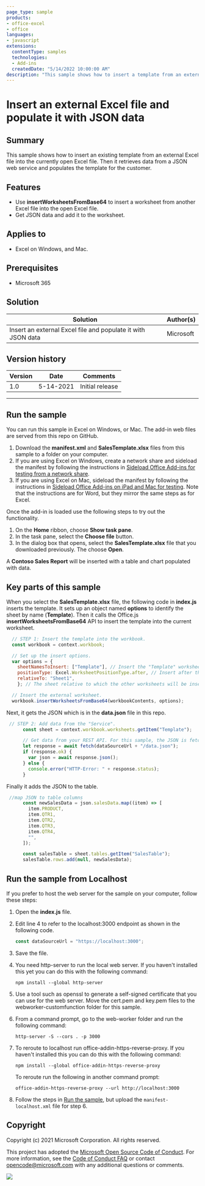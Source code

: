```yaml
---
page_type: sample
products:
- office-excel
- office
languages:
- javascript
extensions:
  contentType: samples
  technologies:
  - Add-ins
  createdDate: "5/14/2022 10:00:00 AM"
description: "This sample shows how to insert a template from an external Excel file and populate it with JSON data."
---
```


# Insert an external Excel file and populate it with JSON data

## Summary

This sample shows how to insert an existing template from an external Excel file into the currently open Excel file. Then it retrieves data from a JSON web service and populates the template for the customer.

## Features

- Use **insertWorksheetsFromBase64** to insert a worksheet from another Excel file into the open Excel file.
- Get JSON data and add it to the worksheet.

## Applies to

- Excel on Windows, and Mac.

## Prerequisites

- Microsoft 365

## Solution

Solution | Author(s)
---------|----------
Insert an external Excel file and populate it with JSON data | Microsoft

## Version history

Version  | Date | Comments
---------| -----| --------
1.0 | 5-14-2021 | Initial release

----------

## Run the sample

You can run this sample in Excel on Windows, or Mac. The add-in web files are served from this repo on GitHub.

1. Download the **manifest.xml** and **SalesTemplate.xlsx** files from this sample to a folder on your computer.
1. If you are using Excel on Windows, create a network share and sideload the manifest by following the instructions in [Sideload Office Add-ins for testing from a network share](https://docs.microsoft.com/office/dev/add-ins/testing/create-a-network-shared-folder-catalog-for-task-pane-and-content-add-ins).
1. If you are using Excel on Mac, sideload the manifest by following the instructions in [Sideload Office Add-ins on iPad and Mac for testing](https://docs.microsoft.com/office/dev/add-ins/testing/sideload-an-office-add-in-on-ipad-and-mac#sideload-an-add-in-in-office-on-mac). Note that the instructions are for Word, but they mirror the same steps as for Excel.

Once the add-in is loaded use the following steps to try out the functionality.

1. On the **Home** ribbon, choose **Show task pane**.
2. In the task pane, select the **Choose file** button.
1. In the dialog box that opens, select the **SalesTemplate.xlsx** file that you downloaded previously. The choose **Open**.

A **Contoso Sales Report** will be inserted with a table and chart populated with data.

## Key parts of this sample

When you select the **SalesTemplate.xlsx** file, the following code in **index.js** inserts the template. It sets up an object named **options** to identify the sheet by name (**Template**). Then it calls the Office.js **insertWorksheetsFromBase64** API to insert the template into the current worksheet.

```javascript
  // STEP 1: Insert the template into the workbook.
  const workbook = context.workbook;

  // Set up the insert options.
  var options = {
    sheetNamesToInsert: ["Template"], // Insert the "Template" worksheet from the source workbook.
    positionType: Excel.WorksheetPositionType.after, // Insert after the `relativeTo` sheet.
    relativeTo: "Sheet1",
    }; // The sheet relative to which the other worksheets will be inserted. Used with `positionType`.

  // Insert the external worksheet.
  workbook.insertWorksheetsFromBase64(workbookContents, options);
```

Next, it gets the JSON which is in the **data.json** file in this repo.

```javascript
 // STEP 2: Add data from the "Service".
      const sheet = context.workbook.worksheets.getItem("Template");

      // Get data from your REST API. For this sample, the JSON is fetched from a file in the repo.
      let response = await fetch(dataSourceUrl + "/data.json");
      if (response.ok) {
        var json = await response.json();
      } else {
        console.error("HTTP-Error: " + response.status);
      }

```

Finally it adds the JSON to the table.

```javascript
 //map JSON to table columns
      const newSalesData = json.salesData.map((item) => [
        item.PRODUCT,
        item.QTR1,
        item.QTR2,
        item.QTR3,
        item.QTR4,
        "",
      ]);

      const salesTable = sheet.tables.getItem("SalesTable");
      salesTable.rows.add(null, newSalesData);
```

## Run the sample from Localhost

If you prefer to host the web server for the sample on your computer, follow these steps:

1. Open the **index.js** file.
1. Edit line 4 to refer to the localhost:3000 endpoint as shown in the following code.
    
    ```javascript
    const dataSourceUrl = "https://localhost:3000";
    ```
    
1. Save the file.
1. You need http-server to run the local web server. If you haven't installed this yet you can do this with the following command:
    
    ```console
    npm install --global http-server
    ```
    
2. Use a tool such as openssl to generate a self-signed certificate that you can use for the web server. Move the cert.pem and key.pem files to the webworker-customfunction folder for this sample.
3. From a command prompt, go to the web-worker folder and run the following command:
    
    ```console
    http-server -S --cors . -p 3000
    ```
    
4. To reroute to localhost run office-addin-https-reverse-proxy. If you haven't installed this you can do this with the following command:
    
    ```console
    npm install --global office-addin-https-reverse-proxy
    ```
    
    To reroute run the following in another command prompt:
    
    ```console
    office-addin-https-reverse-proxy --url http://localhost:3000
    ```
    
5. Follow the steps in [Run the sample](https://github.com/OfficeDev/PnP-OfficeAddins/tree/master/Samples/excel-keyboard-shortcuts#run-the-sample), but upload the `manifest-localhost.xml` file for step 6.

## Copyright

Copyright (c) 2021 Microsoft Corporation. All rights reserved.

This project has adopted the [Microsoft Open Source Code of Conduct](https://opensource.microsoft.com/codeofconduct/). For more information, see the [Code of Conduct FAQ](https://opensource.microsoft.com/codeofconduct/faq/) or contact [opencode@microsoft.com](mailto:opencode@microsoft.com) with any additional questions or comments.

<img src="https://telemetry.sharepointpnp.com/pnp-officeaddins/samples/excel-insert-external-file" />